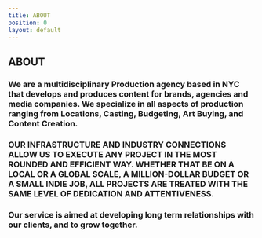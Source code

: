 ```yaml
---
title: ABOUT
position: 0
layout: default
---
```


## ABOUT

### We are a multidisciplinary Production agency based in NYC that develops and produces content for brands, agencies and media companies. We specialize in all aspects of production ranging from Locations, Casting, Budgeting, Art Buying, and Content Creation. 

### **OUR INFRASTRUCTURE AND INDUSTRY CONNECTIONS ALLOW US TO EXECUTE ANY PROJECT IN THE MOST ROUNDED AND EFFICIENT WAY.   WHETHER THAT BE ON A LOCAL OR A GLOBAL SCALE, A MILLION-DOLLAR BUDGET OR A SMALL INDIE JOB, ALL PROJECTS ARE TREATED WITH THE SAME LEVEL OF DEDICATION AND ATTENTIVENESS.**

### **Our service is aimed at developing long term relationships with our clients, and to grow together.**